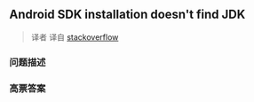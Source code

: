 ## Android SDK installation doesn't find JDK

> 译者 译自 [stackoverflow](http://stackoverflow.com/questions/4382178/android-sdk-installation-doesnt-find-jdk) 

### 问题描述 

### 高票答案 


